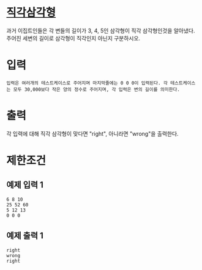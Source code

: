 # [직각삼각형](https://www.acmicpc.net/problem/4153)

과거 이집트인들은 각 변들의 길이가 3, 4, 5인 삼각형이 직각 삼각형인것을 알아냈다. 주어진 세변의 길이로 삼각형이 직각인지 아닌지 구분하시오.

# 입력



	입력은 여러개의 테스트케이스로 주어지며 마지막줄에는 0 0 0이 입력된다. 각 테스트케이스는 모두 30,000보다 작은 양의 정수로 주어지며, 각 입력은 변의 길이를 의미한다.

# 출력


각 입력에 대해 직각 삼각형이 맞다면 "right", 아니라면 "wrong"을 출력한다.

# 제한조건



## 예제 입력 1

```
6 8 10
25 52 60
5 12 13
0 0 0
```

## 예제 출력 1

```
right
wrong
right
```

